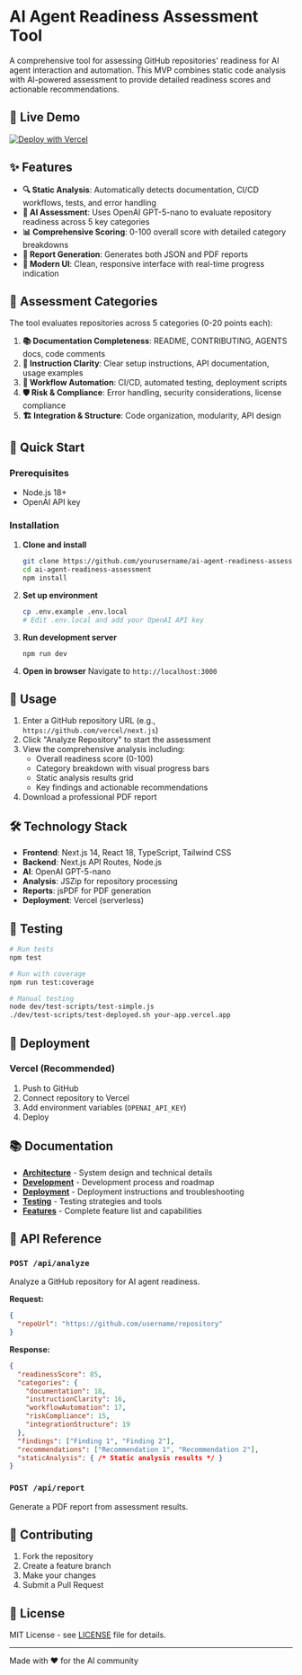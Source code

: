 # AI Agent Readiness Assessment Tool

A comprehensive tool for assessing GitHub repositories' readiness for AI agent interaction and automation. This MVP combines static code analysis with AI-powered assessment to provide detailed readiness scores and actionable recommendations.

## 🚀 Live Demo

[![Deploy with Vercel](https://vercel.com/button)](https://vercel.com/new/clone?repository-url=https://github.com/yourusername/ai-agent-readiness-assessment)

## ✨ Features

- **🔍 Static Analysis**: Automatically detects documentation, CI/CD workflows, tests, and error handling
- **🤖 AI Assessment**: Uses OpenAI GPT-5-nano to evaluate repository readiness across 5 key categories
- **📊 Comprehensive Scoring**: 0-100 overall score with detailed category breakdowns
- **📄 Report Generation**: Generates both JSON and PDF reports
- **🎨 Modern UI**: Clean, responsive interface with real-time progress indication

## 🎯 Assessment Categories

The tool evaluates repositories across 5 categories (0-20 points each):

1. **📚 Documentation Completeness**: README, CONTRIBUTING, AGENTS docs, code comments
2. **📖 Instruction Clarity**: Clear setup instructions, API documentation, usage examples
3. **🔄 Workflow Automation**: CI/CD, automated testing, deployment scripts
4. **🛡️ Risk & Compliance**: Error handling, security considerations, license compliance
5. **🏗️ Integration & Structure**: Code organization, modularity, API design

## 🚀 Quick Start

### Prerequisites
- Node.js 18+ 
- OpenAI API key

### Installation

1. **Clone and install**
   ```bash
   git clone https://github.com/yourusername/ai-agent-readiness-assessment.git
   cd ai-agent-readiness-assessment
   npm install
   ```

2. **Set up environment**
   ```bash
   cp .env.example .env.local
   # Edit .env.local and add your OpenAI API key
   ```

3. **Run development server**
   ```bash
   npm run dev
   ```

4. **Open in browser**
   Navigate to `http://localhost:3000`

## 📖 Usage

1. Enter a GitHub repository URL (e.g., `https://github.com/vercel/next.js`)
2. Click "Analyze Repository" to start the assessment
3. View the comprehensive analysis including:
   - Overall readiness score (0-100)
   - Category breakdown with visual progress bars
   - Static analysis results grid
   - Key findings and actionable recommendations
4. Download a professional PDF report

## 🛠️ Technology Stack

- **Frontend**: Next.js 14, React 18, TypeScript, Tailwind CSS
- **Backend**: Next.js API Routes, Node.js
- **AI**: OpenAI GPT-5-nano
- **Analysis**: JSZip for repository processing
- **Reports**: jsPDF for PDF generation
- **Deployment**: Vercel (serverless)

## 🧪 Testing

```bash
# Run tests
npm test

# Run with coverage
npm run test:coverage

# Manual testing
node dev/test-scripts/test-simple.js
./dev/test-scripts/test-deployed.sh your-app.vercel.app
```

## 🚀 Deployment

### Vercel (Recommended)

1. Push to GitHub
2. Connect repository to Vercel
3. Add environment variables (`OPENAI_API_KEY`)
4. Deploy

## 📚 Documentation

- **[Architecture](dev/ARCHITECTURE.md)** - System design and technical details
- **[Development](dev/DEVELOPMENT.md)** - Development process and roadmap
- **[Deployment](dev/DEPLOYMENT.md)** - Deployment instructions and troubleshooting
- **[Testing](dev/TESTING.md)** - Testing strategies and tools
- **[Features](dev/FEATURES.md)** - Complete feature list and capabilities

## 🔧 API Reference

### `POST /api/analyze`
Analyze a GitHub repository for AI agent readiness.

**Request:**
```json
{
  "repoUrl": "https://github.com/username/repository"
}
```

**Response:**
```json
{
  "readinessScore": 85,
  "categories": {
    "documentation": 18,
    "instructionClarity": 16,
    "workflowAutomation": 17,
    "riskCompliance": 15,
    "integrationStructure": 19
  },
  "findings": ["Finding 1", "Finding 2"],
  "recommendations": ["Recommendation 1", "Recommendation 2"],
  "staticAnalysis": { /* Static analysis results */ }
}
```

### `POST /api/report`
Generate a PDF report from assessment results.

## 🤝 Contributing

1. Fork the repository
2. Create a feature branch
3. Make your changes
4. Submit a Pull Request

## 📄 License

MIT License - see [LICENSE](LICENSE) file for details.

---

Made with ❤️ for the AI community
